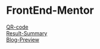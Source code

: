 # FrontEnd-Mentor

<a href="https://alyssondemari.github.io/FrontEnd-Mentor/qr-code-component-main/index.html">QR-code</a> <br>
<a href=https://alyssondemari.github.io/FrontEnd-Mentor/results-summary-component-main/index.html>Result-Summary</a>  <br>
<a href=https://alyssondemari.github.io/FrontEnd-Mentor/blog-preview-card-main/index.html>Blog-Preview</a>
